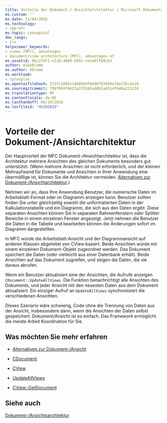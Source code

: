 ```yaml
---
title: Vorteile der Dokument-/ Ansichtarchitektur | Microsoft-Dokumentation
ms.custom: ''
ms.date: 11/04/2016
ms.technology:
- cpp-mfc
ms.topic: conceptual
dev_langs:
- C++
helpviewer_keywords:
- views [MFC], advantages
- document/view architecture [MFC], advantages of
ms.assetid: 0bc27071-e120-4889-939c-ce1e61fb9cb3
author: mikeblome
ms.author: mblome
ms.workload:
- cplusplus
ms.openlocfilehash: 213fc108b11d6056df6696f92658e74a736c4a16
ms.sourcegitcommit: 799f9b976623a375203ad8b2ad5147bd6a2212f0
ms.translationtype: MT
ms.contentlocale: de-DE
ms.lasthandoff: 09/19/2018
ms.locfileid: "46392839"
---
```

# <a name="advantages-of-the-documentview-architecture"></a>Vorteile der Dokument-/Ansichtarchitektur

Der Hauptvorteil der MFC Dokument-/Ansichtarchitektur ist, dass die Architektur mehrere Ansichten des gleichen Dokuments besonders gut unterstützt. (Wenn mehrere Ansichten ist nicht erforderlich, und der kleinen Mehraufwand für Dokumente und Ansichten in Ihrer Anwendung eine übermäßige ist, können Sie die Architektur vermeiden. [Alternativen zur Dokument-/Ansichtarchitektur](../mfc/alternatives-to-the-document-view-architecture.md).)

Nehmen wir an, dass Ihre Anwendung Benutzer, die numerische Daten im Arbeitsblatt-Format oder im Diagramm anzeigen kann. Benutzer sollten finden Sie unter gleichzeitig sowohl die unformatierten Daten in der Kalkulationstabelle und ein Diagramm, die sich aus den Daten ergibt. Diese separaten Ansichten können Sie in separaten Rahmenfenstern oder Splitter Bereiche in einem einzelnen Fenster angezeigt. Jetzt nehmen die Benutzer die Daten in die Tabelle und bearbeiten können die Änderungen sofort im Diagramm dargestellten.

In MFC würde die Arbeitsblatt-Ansicht und der Diagrammansicht auf anderen Klassen abgeleitet von CView basiert. Beide Ansichten würde mit einem einzelnen Dokument-Objekt zugeordnet werden. Das Dokument speichert die Daten (oder vielleicht aus einer Datenbank erhält). Beide Ansichten auf das Dokument zugreifen, und zeigen die Daten, die sie daraus abrufen.

Wenn ein Benutzer aktualisiert eine der Ansichten, die Aufrufe anzeigen `CDocument::UpdateAllViews`. Die Funktion benachrichtigt alle Ansichten des Dokuments, und jeder Ansicht mit den neuesten Daten aus dem Dokument aktualisiert. Ein einziger Aufruf an `UpdateAllViews` synchronisiert die verschiedenen Ansichten.

Dieses Szenario wäre schwierig, Code ohne die Trennung von Daten aus der Ansicht, insbesondere dann, wenn die Ansichten der Daten selbst gespeichert. Dokument/Ansicht ist es einfach. Das Framework ermöglicht die meiste Arbeit Koordination für Sie.

## <a name="what-do-you-want-to-know-more-about"></a>Was möchten Sie mehr erfahren

- [Alternativen zur Dokument-/Ansicht](../mfc/alternatives-to-the-document-view-architecture.md)

- [CDocument](../mfc/reference/cdocument-class.md)

- [CView](../mfc/reference/cview-class.md)

- [UpdateAllViews](../mfc/reference/cdocument-class.md#updateallviews)

- [CView::GetDocument](../mfc/reference/cview-class.md#getdocument)

## <a name="see-also"></a>Siehe auch

[Dokument-/Ansichtsarchitektur](../mfc/document-view-architecture.md)

